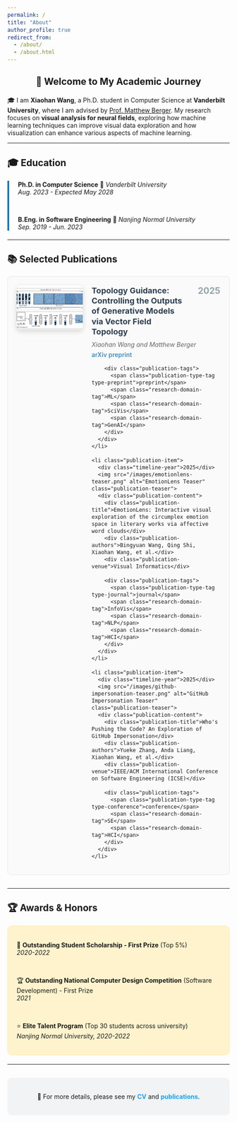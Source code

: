 ```yaml
---
permalink: /
title: "About"
author_profile: true
redirect_from: 
  - /about/
  - /about.html
---
```


<div style="text-align: center; margin-bottom: 20px;">
  <h2>👋 Welcome to My Academic Journey</h2>
</div>

🎓 I am **Xiaohan Wang**, a Ph.D. student in Computer Science at **Vanderbilt University**, where I am advised by [Prof. Matthew Berger](https://engineering.vanderbilt.edu/bio/?pid=matthew-berger). My research focuses on **visual analysis for neural fields**, exploring how machine learning techniques can improve visual data exploration and how visualization can enhance various aspects of machine learning.

---

<!-- ## 🔬 Research Interests

<div style="background-color: #f8f9fa; padding: 20px; border-radius: 10px; margin: 20px 0;">

🤖 <strong>Machine Learning & Visualization</strong>  
<em>Developing novel approaches that bridge machine learning and data visualization</em>

<br>

🌐 <strong>Neural Fields</strong>  
<em>Working on visual analysis techniques for neural field representations</em>

<br>

🎨 <strong>Generative Models</strong>  
<em>Controlling generative model outputs through topological guidance</em>

<br>

⚡ <strong>Interactive Systems</strong>  
<em>Creating user-friendly interfaces for complex data exploration</em>

</div>

--- -->

## 🎓 Education

<div style="border-left: 4px solid #007acc; padding-left: 20px; margin: 20px 0;">

<strong>Ph.D. in Computer Science</strong> 📍 <em>Vanderbilt University</em>  
<em>Aug. 2023 - Expected May 2028</em>

<br>

<strong>B.Eng. in Software Engineering</strong> 📍 <em>Nanjing Normal University</em>  
<em>Sep. 2019 - Jun. 2023</em>

</div>

---

<!-- ## 🚀 Current Research

<div style="background: linear-gradient(135deg, #667eea 0%, #764ba2 100%); color: white; padding: 25px; border-radius: 15px; margin: 20px 0;">

### 🔍 Feature-Driven Parameter Space Exploration

I am currently working on **feature-driven parameter space exploration of simulation ensembles**, where I develop bidirectional latent spaces that bridge simulation parameters and outputs, enabling real-time inverse design from user-specified features. This work leverages **Implicit Neural Representations (INRs)** for highly compressed yet accurate field representations and supports multi-scale feature analysis. -->

<!-- ### 🎯 TopologyGuidance 

Prior to my current work, I developed **TopologyGuidance**, a novel method to control diffusion model outputs using vector field topology. This research proved particularly effective on 2D vector fields in fluid dynamics simulations, accurately maintaining critical points and enabling enhanced ensemble analysis.

</div> -->

## 📚 Selected Publications

<style>
.publication-list {
  list-style: none;
  padding: 0;
  margin: 0;
}

.publication-item {
  margin-bottom: 30px;
  padding: 20px;
  border: 1px solid #e5e5e5;
  border-radius: 8px;
  background-color: #fafafa;
  position: relative;
  display: flex;
  align-items: flex-start;
  gap: 20px;
}

.publication-teaser {
  flex-shrink: 0;
  width: 150px;
  height: 100px;
  border-radius: 8px;
  box-shadow: 0 4px 12px rgba(0, 0, 0, 0.15);
  object-fit: cover;
  transition: transform 0.3s ease, box-shadow 0.3s ease;
}

.publication-teaser:hover {
  transform: translateY(-2px);
  box-shadow: 0 6px 20px rgba(0, 0, 0, 0.2);
}

.publication-content {
  flex: 1;
  min-width: 0;
}

.publication-title {
  font-size: 18px;
  font-weight: bold;
  margin-bottom: 8px;
  line-height: 1.3;
  color: #2c3e50;
  padding-right: 80px; /* Add right padding to avoid overlap with year */
}

.publication-authors {
  font-size: 14px;
  color: #666;
  margin-bottom: 6px;
  font-style: italic;
}

.publication-venue {
  font-size: 14px;
  color: #2980b9;
  font-weight: 500;
  margin-bottom: 6px;
}

.publication-year {
  font-size: 14px;
  color: #7f8c8d;
  margin-bottom: 15px;
  font-weight: 600;
}

.publication-tags {
  margin-bottom: 15px;
}

.publication-type-tag {
  display: inline-block;
  padding: 4px 12px;
  border-radius: 20px;
  font-size: 12px;
  font-weight: 600;
  text-transform: uppercase;
  letter-spacing: 0.5px;
  margin-right: 8px;
  margin-bottom: 5px;
}

.type-conference {
  background-color: #e74c3c;
  color: white;
}

.type-journal {
  background-color: #27ae60;
  color: white;
}

.type-preprint {
  background-color: #f39c12;
  color: white;
}

.research-domain-tag {
  display: inline-block;
  padding: 3px 8px;
  border-radius: 12px;
  font-size: 11px;
  font-weight: 500;
  margin-right: 6px;
  margin-bottom: 5px;
  background-color: #ecf0f1;
  color: #2c3e50;
  border: 1px solid #bdc3c7;
}

.publication-links {
  font-size: 13px;
}

.publication-links a {
  color: #3498db;
  text-decoration: none;
  margin-right: 15px;
  padding: 6px 12px;
  border: 1px solid #3498db;
  border-radius: 4px;
  transition: all 0.3s ease;
  display: inline-block;
  margin-bottom: 5px;
}

.publication-links a:hover {
  background-color: #3498db;
  color: white;
}

.timeline-year {
  position: absolute;
  top: 20px;
  right: 20px;
  font-size: 20px;
  font-weight: bold;
  color: #95a5a6;
}
</style>

<div class="publications-container">
  <ul class="publication-list">
    <li class="publication-item">
      <div class="timeline-year">2025</div>
      <img src="/images/topology-guidance-teaser.png" alt="Topology Guidance Teaser" class="publication-teaser">
      <div class="publication-content">
        <div class="publication-title">Topology Guidance: Controlling the Outputs of Generative Models via Vector Field Topology</div>
        <div class="publication-authors">Xiaohan Wang and Matthew Berger</div>
        <div class="publication-venue">arXiv preprint</div>
        
        <div class="publication-tags">
          <span class="publication-type-tag type-preprint">preprint</span>
          <span class="research-domain-tag">ML</span>
          <span class="research-domain-tag">SciVis</span>
          <span class="research-domain-tag">GenAI</span>
        </div>
      </div>
    </li>

    <li class="publication-item">
      <div class="timeline-year">2025</div>
      <img src="/images/emotionlens-teaser.png" alt="EmotionLens Teaser" class="publication-teaser">
      <div class="publication-content">
        <div class="publication-title">EmotionLens: Interactive visual exploration of the circumplex emotion space in literary works via affective word clouds</div>
        <div class="publication-authors">Bingyuan Wang, Qing Shi, Xiaohan Wang, et al.</div>
        <div class="publication-venue">Visual Informatics</div>
        
        <div class="publication-tags">
          <span class="publication-type-tag type-journal">journal</span>
          <span class="research-domain-tag">InfoVis</span>
          <span class="research-domain-tag">NLP</span>
          <span class="research-domain-tag">HCI</span>
        </div>
      </div>
    </li>

    <li class="publication-item">
      <div class="timeline-year">2025</div>
      <img src="/images/github-impersonation-teaser.png" alt="GitHub Impersonation Teaser" class="publication-teaser">
      <div class="publication-content">
        <div class="publication-title">Who's Pushing the Code? An Exploration of GitHub Impersonation</div>
        <div class="publication-authors">Yueke Zhang, Anda Liang, Xiaohan Wang, et al.</div>
        <div class="publication-venue">IEEE/ACM International Conference on Software Engineering (ICSE)</div>
        
        <div class="publication-tags">
          <span class="publication-type-tag type-conference">conference</span>
          <span class="research-domain-tag">SE</span>
          <span class="research-domain-tag">HCI</span>
        </div>
      </div>
    </li>
  </ul>
</div>

---

## 🏆 Awards & Honors

<div style="background-color: #fff3cd; border: 1px solid #ffeaa7; border-radius: 10px; padding: 20px; margin: 20px 0;">

🥇 <strong>Outstanding Student Scholarship - First Prize</strong> (Top 5%)  
<em>2020-2022</em>

<br>

🏆 <strong>Outstanding National Computer Design Competition</strong> (Software Development) - First Prize  
<em>2021</em>

<br>

⭐ <strong>Elite Talent Program</strong> (Top 30 students across university)  
<em>Nanjing Normal University, 2020-2022</em>

</div>

---

<div style="text-align: center; margin-top: 30px; padding: 20px; background-color: #f1f3f4; border-radius: 10px;">
  <p>📄 For more details, please see my <a href="/cv/" style="color: #1da1f2; text-decoration: none; font-weight: bold;">CV</a> and <a href="/publications/" style="color: #1da1f2; text-decoration: none; font-weight: bold;">publications</a>.</p>
</div>
